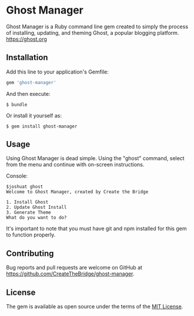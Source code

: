 # Ghost Manager

Ghost Manager is a Ruby command line gem created to simply the process of installing, updating, and theming Ghost, a popular blogging platform. https://ghost.org

## Installation

Add this line to your application's Gemfile:

```ruby
gem 'ghost-manager'
```

And then execute:

    $ bundle

Or install it yourself as:

    $ gem install ghost-manager

## Usage

Using Ghost Manager is dead simple. Using the "ghost" command, select from the menu and continue with on-screen instructions.

Console:
```
$joshuat ghost
Welcome to Ghost Manager, created by Create the Bridge

1. Install Ghost
2. Update Ghost Install
3. Generate Theme
What do you want to do?
```

It's important to note that you must have git and npm installed for this gem to function properly.

## Contributing

Bug reports and pull requests are welcome on GitHub at https://github.com/CreateTheBridge/ghost-manager.


## License

The gem is available as open source under the terms of the [MIT License](http://opensource.org/licenses/MIT).
